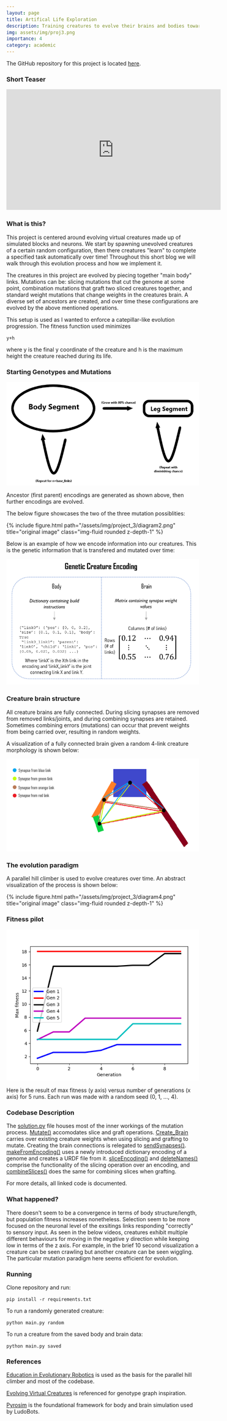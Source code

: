 ```yaml
---
layout: page
title: Artifical Life Exploration
description: Training creatures to evolve their brains and bodies towards a fitness goal.
img: assets/img/proj3.png
importance: 4
category: academic
---
```


The GitHub repository for this project is located [here](https://github.com/WHDaniels/Artifical-Life-Exploration).

### Short Teaser
<iframe width="560" height="315" src="https://www.youtube.com/embed/ly3jJqFNsN0" title="YouTube video player" frameborder="0" allow="accelerometer; autoplay; clipboard-write; encrypted-media; gyroscope; picture-in-picture; web-share" allowfullscreen></iframe>
<br>

### What is this?
This project is centered around evolving virtual creatures made up of simulated blocks and neurons. We start by spawning unevolved creatures of a certain random configuration, then there creatures "learn" to complete a specified task automatically over time! Throughout this short blog we will walk through this evolution process and how we implement it.

The creatures in this project are evolved by piecing together "main body" links. Mutations can be: slicing mutations that cut the genome at some point, combination mutations that graft two sliced creatures together, and standard weight mutations that change weights in the creatures brain. A diverse set of ancestors are created, and over time these configurations are evolved by the above mentioned operations.

This setup is used as I wanted to enforce a catepillar-like evolution progression. The fitness function used minimizes 
```
y+h
```
where y is the final y coordinate of the creature and h is the maximum height the creature reached during its life.

### Starting Genotypes and Mutations
![Genotype graph](/assets/img/project_3/diagram1.png)

Ancestor (first parent) encodings are generated as shown above, then further encodings are evolved. 

The below figure showcases the two of the three mutation possiblities:

<div class="row">
    <div class="col-sm mt-3 mt-md-0">
        {% include figure.html path="/assets/img/project_3/diagram2.png" title="original image" class="img-fluid rounded z-depth-1" %}
    </div>
</div>
<div class="caption">
</div>

Below is an example of how we encode information into our creatures. This is the genetic information that is transfered and mutated over time:

![Genetic information graph](/assets/img/project_3/diagram5.png)

### Creature brain structure
All creature brains are fully connected. During slicing synapses are removed from removed links/joints, and during combining synapses are retained. Sometimes combining errors (mutations) can occur that prevent weights from being carried over, resulting in random weights.

A visualization of a fully connected brain given a random 4-link creature morphology is shown below:

![Brain graph](/assets/img/project_3/diagram3.png)

### The evolution paradigm

A parallel hill climber is used to evolve creatures over time. An abstract visualization of the process is shown below:

<div class="row">
    <div class="col-sm mt-3 mt-md-0">
        {% include figure.html path="/assets/img/project_3/diagram4.png" title="original image" class="img-fluid rounded z-depth-1" %}
    </div>
</div>
<div class="caption">
</div>

### Fitness pilot
![Mutation graph](/assets/img/project_3/fitness.png)

Here is the result of max fitness (y axis) versus number of generations (x axis) for 5 runs. Each run was made with a random seed (0, 1, ..., 4).

### Codebase Description 
The [solution.py](https://github.com/WHDaniels/Artifical-Life-Exploration/blob/main/solution.py) file houses most of the inner workings of the mutation process. [Mutate()](https://github.com/WHDaniels/Artifical-Life-Exploration/blob/main/solution.py#L37) accomodates slice and graft operations. [Create_Brain](https://github.com/WHDaniels/Artifical-Life-Exploration/blob/main/solution.py#L80) carries over existing creature weights when using slicing and grafting to mutate. Creating the brain connections is relegated to [sendSynapses()](https://github.com/WHDaniels/Artifical-Life-Exploration/blob/main/solution.py#L113). [makeFromEncoding()](solution.py#L129) uses a newly introduced dictionary encoding of a genome and creates a URDF file from it. [sliceEncoding()](https://github.com/WHDaniels/Artifical-Life-Exploration/blob/main/solution.py#L150) and [deleteNames()](https://github.com/WHDaniels/Artifical-Life-Exploration/blob/main/solution.py#L167) comprise the functionality of the slicing operation over an encoding, and [combineSlices()](https://github.com/WHDaniels/Artifical-Life-Exploration/blob/main/solution.py#L191) does the same for combining slices when grafting.

For more details, all linked code is documented.

### What happened?
There doesn't seem to be a convergence in terms of body structure/length, but population fitness increases nonetheless.  Selection seem to be more focused on the neuronal level of the exsitings links responding "correctly" to sensory input. As seen in the below videos, creatures exhibit multiple different behaviours for moving in the negative y direction while keeping low in terms of the z axis. For example, in the brief 10 second visualization a creature can be seen crawling but another creature can be seen wiggling. The particular mutation paradigm here seems efficient for evolution.

### Running
Clone repository and run:

```
pip install -r requirements.txt
```


To run a randomly generated creature:
```
python main.py random
```

To run a creature from the saved body and brain data:
```
python main.py saved
```

### References
[Education in Evolutionary Robotics](https://www.reddit.com/r/ludobots/) is used as the basis for the parallel hill climber and most of the codebase.

[Evolving Virtual Creatures](https://www.karlsims.com/papers/siggraph94.pdf) is referenced for genotype graph inspiration.

[Pyrosim](https://ccappelle.github.io/pyrosim/) is the foundational framework for body and brain simulation used by LudoBots.